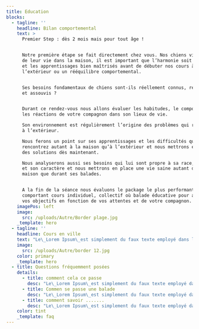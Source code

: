 ```yaml
---
title: Education
blocks:
  - tagline: ''
    headline: Bilan comportemental
    text: >
      Premier Step : dès 2 mois mais pour tout âge !


      Notre première étape se fait directement chez vous. Nos chiens vivent 80 %
      de leur vie dans la maison, il est important que l’harmonie soit parfaite
      et les apprentissages bien maîtrisés avant de débuter nos cours à
      l’extérieur ou un rééquilibre comportemental.


      Ses besoins fondamentaux de chiens sont-ils réellement connus, respectés
      et assouvis ?


      Durant ce rendez-vous nous allons évaluer les habitudes, le comportement,
      les réactions de votre compagnon dans son lieux de vie.

      Son environnement est régulièrement l’origine des problèmes qui ressortent
      à l’extérieur.

      Nous ferons un point sur ses apprentissages et les difficultés que vous
      rencontrez autant à la maison qu’à l’extérieur et nous mettrons en place
      des solutions dès maintenant.

      Nous analyserons aussi ses besoins qui lui sont propre à sa race, son âge
      et son caractère et nous mettrons en place une vie saine autant dans la
      maison que durant ses balades.


      A la fin de la séance nous évaluons le package le plus performant
      comportant cours individuel, collectif où balade éducative pour atteindre
      vos objectifs en fonction de vos attentes et de votre compagnon.
    imagePos: left
    image:
      src: /uploads/Autre/Border plage.jpg
    _template: hero
  - tagline: ''
    headline: Cours en ville
    text: "Le\_Lorem Ipsum\_est simplement du faux texte employé dans la composition et la mise en page avant impression. Le Lorem Ipsum est le faux texte standard de l'imprimerie depuis les années 1500, quand un imprimeur anonyme assembla ensemble des morceaux de texte pour réaliser un livre spécimen de polices de texte. Il n'a pas fait que survivre cinq siècles, mais s'est aussi adapté à la bureautique informatique, sans que son contenu n'en soit modifié. Il a été popularisé dans les années 1960 grâce à la vente de feuilles Letraset contenant des passages du Lorem Ipsum, et, plus récemment, par son inclusion dans des applications de mise en page de texte, comme Aldus PageMaker.\n"
    image:
      src: /uploads/Autre/border 12.jpg
    color: primary
    _template: hero
  - title: Questions fréquemment posées
    details:
      - title: comment cela ce passe
        desc: "Le\_Lorem Ipsum\_est simplement du faux texte employé dans la composition et la mise en page avant impression. Le Lorem Ipsum est le faux texte standard de l'imprimerie depuis les années 1500, quand un imprimeur anonyme assembla ensemble des morceaux de texte pour réaliser un livre spécimen de polices de texte. Il n'a pas fait que survivre cinq siècles, mais s'est aussi adapté à la bureautique informatique, sans que son contenu n'en soit modifié. Il a été popularisé dans les années 1960 grâce à la vente de feuilles Letraset contenant des passages du Lorem Ipsum, et, plus récemment, par son inclusion dans des applications de mise en page de texte, comme Aldus PageMaker.\n\n\n"
      - title: Commen se passe une balade
        desc: "Le\_Lorem Ipsum\_est simplement du faux texte employé dans la composition et la mise en page avant impression. Le Lorem Ipsum est le faux texte standard de l'imprimerie depuis les années 1500, quand un imprimeur anonyme assembla ensemble des morceaux de texte pour réaliser un livre spécimen de polices de texte. Il n'a pas fait que survivre cinq siècles, mais s'est aussi adapté à la bureautique informatique, sans que son contenu n'en soit modifié. Il a été popularisé dans les années 1960 grâce à la vente de feuilles Letraset contenant des passages du Lorem Ipsum, et, plus récemment, par son inclusion dans des applications de mise en page de texte, comme Aldus PageMaker.\n\n\n"
      - title: comment savoir .......
        desc: "Le\_Lorem Ipsum\_est simplement du faux texte employé dans la composition et la mise en page avant impression. Le Lorem Ipsum est le faux texte standard de l'imprimerie depuis les années 1500, quand un imprimeur anonyme assembla ensemble des morceaux de texte pour réaliser un livre spécimen de polices de texte. Il n'a pas fait que survivre cinq siècles, mais s'est aussi adapté à la bureautique informatique, sans que son contenu n'en soit modifié. Il a été popularisé dans les années 1960 grâce à la vente de feuilles Letraset contenant des passages du Lorem Ipsum, et, plus récemment, par son inclusion dans des applications de mise en page de texte, comme Aldus PageMaker.\n\n\n"
    color: tint
    _template: faq
---
```



